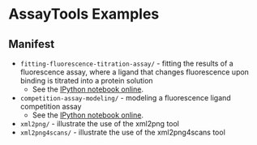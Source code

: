 # AssayTools Examples

## Manifest
* `fitting-fluorescence-titration-assay/` - fitting the results of a fluorescence assay, where a ligand that changes fluorescence upon binding is titrated into a protein solution
  * See the [IPython notebook online](http://nbviewer.ipython.org/github/choderalab/assaytools/blob/master/examples/fitting-fluorescence-titration-assay/fitting-fluorescence-titration-assay.ipynb).
* `competition-assay-modeling/` - modeling a fluorescence ligand competition assay
  * See the [IPython notebook online](http://nbviewer.ipython.org/github/choderalab/assaytools/blob/master/examples/competition-assay-modeling/competition-assay-modeling.ipynb).
* `xml2png/` - illustrate the use of the xml2png tool
* `xml2png4scans/` - illustrate the use of the xml2png4scans tool

